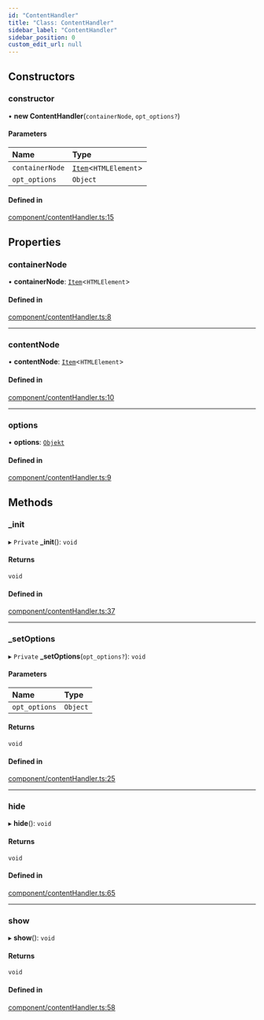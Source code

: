 ```yaml
---
id: "ContentHandler"
title: "Class: ContentHandler"
sidebar_label: "ContentHandler"
sidebar_position: 0
custom_edit_url: null
---
```


## Constructors

### constructor

• **new ContentHandler**(`containerNode`, `opt_options?`)

#### Parameters

| Name | Type |
| :------ | :------ |
| `containerNode` | [`Item`](Item.md)<`HTMLElement`\> |
| `opt_options` | `Object` |

#### Defined in

[component/contentHandler.ts:15](https://github.com/siposdani87/sui-js/blob/0385915/src/component/contentHandler.ts#L15)

## Properties

### containerNode

• **containerNode**: [`Item`](Item.md)<`HTMLElement`\>

#### Defined in

[component/contentHandler.ts:8](https://github.com/siposdani87/sui-js/blob/0385915/src/component/contentHandler.ts#L8)

___

### contentNode

• **contentNode**: [`Item`](Item.md)<`HTMLElement`\>

#### Defined in

[component/contentHandler.ts:10](https://github.com/siposdani87/sui-js/blob/0385915/src/component/contentHandler.ts#L10)

___

### options

• **options**: [`Objekt`](Objekt.md)

#### Defined in

[component/contentHandler.ts:9](https://github.com/siposdani87/sui-js/blob/0385915/src/component/contentHandler.ts#L9)

## Methods

### \_init

▸ `Private` **_init**(): `void`

#### Returns

`void`

#### Defined in

[component/contentHandler.ts:37](https://github.com/siposdani87/sui-js/blob/0385915/src/component/contentHandler.ts#L37)

___

### \_setOptions

▸ `Private` **_setOptions**(`opt_options?`): `void`

#### Parameters

| Name | Type |
| :------ | :------ |
| `opt_options` | `Object` |

#### Returns

`void`

#### Defined in

[component/contentHandler.ts:25](https://github.com/siposdani87/sui-js/blob/0385915/src/component/contentHandler.ts#L25)

___

### hide

▸ **hide**(): `void`

#### Returns

`void`

#### Defined in

[component/contentHandler.ts:65](https://github.com/siposdani87/sui-js/blob/0385915/src/component/contentHandler.ts#L65)

___

### show

▸ **show**(): `void`

#### Returns

`void`

#### Defined in

[component/contentHandler.ts:58](https://github.com/siposdani87/sui-js/blob/0385915/src/component/contentHandler.ts#L58)
